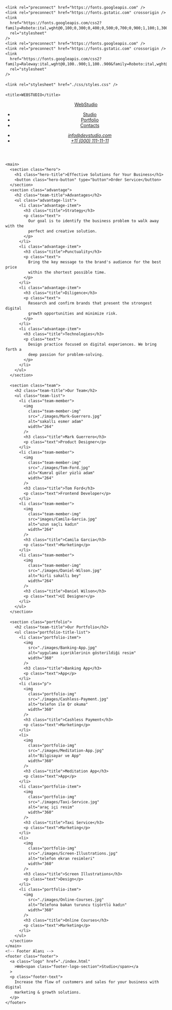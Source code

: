 <!DOCTYPE html>
<html lang="en">
  <head>
    <meta charset="UTF-8" />
    <meta name="viewport" content="width=device-width, initial-scale=1.0" />

    <link rel="preconnect" href="https://fonts.googleapis.com" />
    <link rel="preconnect" href="https://fonts.gstatic.com" crossorigin />
    <link
      href="https://fonts.googleapis.com/css2?family=Roboto:ital,wght@0,100;0,300;0,400;0,500;0,700;0,900;1,100;1,300;1,400;1,500;1,700;1,900&display=swap"
      rel="stylesheet"
    />
    <link rel="preconnect" href="https://fonts.googleapis.com" />
    <link rel="preconnect" href="https://fonts.gstatic.com" crossorigin />
    <link
      href="https://fonts.googleapis.com/css2?family=Raleway:ital,wght@0,100..900;1,100..900&family=Roboto:ital,wght@0,100;0,300;0,400;0,500;0,700;0,900;1,100;1,300;1,400;1,500;1,700;1,900&display=swap"
      rel="stylesheet"
    />

    <link rel="stylesheet" href="./css/styles.css" />

    <title>WEBSTUDIO</title>
  </head>
  <body>
    <header>
      <nav class="nav-content">
        <a class="logo" href="">Web<span class="logo-section">Studio</span></a>
        <ul class="nav-list">
          <li class="nav-list-item">
            <a class="list-item-link" href="./index.html">Studio</a>
          </li>
          <li class="nav-list-item">
            <a class="list-item-link" href="">Portfolio</a>
          </li>
          <li class="nav-list-item">
            <a class="list-item-link" href="">Contacts</a>
          </li>
        </ul>
      </nav>
      <address class="address-content">
        <ul class="address-list">
          <li class="address-list-item">
            <a class="address-list-item-link" href="mailto:info@devstudio.com"
              >info@devstudio.com</a
            >
          </li>
          <li class="address-list-item">
            <a class="address-list-item-link" href="tel:+110001111111"
              >+11 (000) 111-11-11</a
            >
          </li>
        </ul>
      </address>
    </header>

    <main>
      <section class="hero">
        <h1 class="hero-title">Effective Solutions for Your Business</h1>
        <button class="hero-button" type="button">Order Service</button>
      </section>
      <section class="advantage">
        <h2 class="team-title">Advantages</h2>
        <ul class="advantage-list">
          <li class="advantage-item">
            <h3 class="title">Strategy</h3>
            <p class="text">
              Our goal is to identify the business problem to walk away with the
              perfect and creative solution.
            </p>
          </li>
          <li class="advantage-item">
            <h3 class="title">Punctuality</h3>
            <p class="text">
              Bring the key message to the brand's audience for the best price
              within the shortest possible time.
            </p>
          </li>
          <li class="advantage-item">
            <h3 class="title">Diligence</h3>
            <p class="text">
              Research and confirm brands that present the strongest digital
              growth opportunities and minimize risk.
            </p>
          </li>
          <li class="advantage-item">
            <h3 class="title">Technologies</h3>
            <p class="text">
              Design practice focused on digital experiences. We bring forth a
              deep passion for problem-solving.
            </p>
          </li>
        </ul>
      </section>

      <section class="team">
        <h2 class="team-title">Our Team</h2>
        <ul class="team-list">
          <li class="team-member">
            <img
              class="team-member-img"
              src="./images/Mark-Guerrero.jpg"
              alt="sakallı esmer adam"
              width="264"
            />
            <h3 class="title">Mark Guerrero</h3>
            <p class="text">Product Designer</p>
          </li>
          <li class="team-member">
            <img
              class="team-member-img"
              src="./images/Tom-Ford.jpg"
              alt="Kumral güler yüzlü adam"
              width="264"
            />
            <h3 class="title">Tom Ford</h3>
            <p class="text">Frontend Developer</p>
          </li>
          <li class="team-member">
            <img
              class="team-member-img"
              src="images/Camila-Garcia.jpg"
              alt="uzun saçlı kadın"
              width="264"
            />
            <h3 class="title">Camila Garcia</h3>
            <p class="text">Marketing</p>
          </li>
          <li class="team-member">
            <img
              class="team-member-img"
              src="./images/Daniel-Wilson.jpg"
              alt="kirli sakallı bey"
              width="264"
            />
            <h3 class="title">Daniel Wilson</h3>
            <p class="text">UI Designer</p>
          </li>
        </ul>
      </section>

      <section class="portfolio">
        <h2 class="team-title">Our Portfolio</h2>
        <ul class="portfolio-title-list">
          <li class="portfolio-item">
            <img
              src="./images/Banking-App.jpg"
              alt="uygulama içeriklerinin gösterildiği resim"
              width="360"
            />
            <h3 class="title">Banking App</h3>
            <p class="text">App</p>
          </li>
          <li class="p">
            <img
              class="portfolio-img"
              src="./images/Cashless-Payment.jpg"
              alt="telefon ile Qr okuma"
              width="360"
            />
            <h3 class="title">Cashless Payment</h3>
            <p class="text">Marketing</p>
          </li>
          <li>
            <img
              class="portfolio-img"
              src="./images/Meditation-App.jpg"
              alt="Bilgisayar ve App"
              width="360"
            />
            <h3 class="title">Meditation App</h3>
            <p class="text">App</p>
          </li>
          <li class="portfolio-item">
            <img
              class="portfolio-img"
              src="./images/Taxi-Service.jpg"
              alt="araç içi resim"
              width="360"
            />
            <h3 class="title">Taxi Service</h3>
            <p class="text">Marketing</p>
          </li>
          <li>
            <img
              class="portfolio-img"
              src="./images/Screen-Illustrations.jpg"
              alt="telefon ekran resimleri"
              width="360"
            />
            <h3 class="title">Screen Illustrations</h3>
            <p class="text">Design</p>
          </li>
          <li class="portfolio-item">
            <img
              src="./images/Online-Courses.jpg"
              alt="Telefona bakan turuncu tişörtlü kadın"
              width="360"
            />
            <h3 class="title">Online Courses</h3>
            <p class="text">Marketing</p>
          </li>
        </ul>
      </section>
    </main>
    <!-- Footer Alanı -->
    <footer class="footer">
      <a class="logo" href="./index.html"
        >Web<span class="footer-logo-section">Studio</span></a
      >
      <p class="footer-text">
        Increase the flow of customers and sales for your business with digital
        marketing & growth solutions.
      </p>
    </footer>
  </body>
</html>
